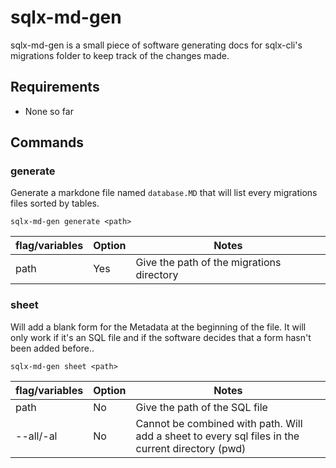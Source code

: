 # sqlx-md-gen

sqlx-md-gen is a small piece of software generating docs for sqlx-cli's migrations folder to keep track of the changes made.

## Requirements

* None so far

## Commands

### generate

Generate a markdone file named `database.MD` that will list every migrations files sorted by tables.

`sqlx-md-gen generate <path>`

flag/variables | Option | Notes
--- | --- | --- |
path | Yes | Give the path of the migrations directory

### sheet

Will add a blank form for the Metadata at the beginning of the file. It will only work if it's an SQL file and if the software decides that a form hasn't been added before..

`sqlx-md-gen sheet <path>`

flag/variables | Option | Notes
--- | --- | --- |
path | No | Give the path of the SQL file
--all/-al | No | Cannot be combined with path. Will add a sheet to every sql files in the current directory (pwd)
